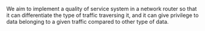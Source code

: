 We aim to implement a quality of service system in a network router so that it can differentiate the type of traffic traversing it, and it can give privilege to data belonging to a given traffic compared to other type of data.
